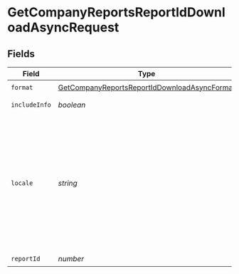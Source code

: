 # GetCompanyReportsReportIdDownloadAsyncRequest


## Fields

| Field                                                                                                                                             | Type                                                                                                                                              | Required                                                                                                                                          | Description                                                                                                                                       |
| ------------------------------------------------------------------------------------------------------------------------------------------------- | ------------------------------------------------------------------------------------------------------------------------------------------------- | ------------------------------------------------------------------------------------------------------------------------------------------------- | ------------------------------------------------------------------------------------------------------------------------------------------------- |
| `format`                                                                                                                                          | [GetCompanyReportsReportIdDownloadAsyncFormat](../../models/operations/getcompanyreportsreportiddownloadasyncformat.md)                           | :heavy_check_mark:                                                                                                                                | File format                                                                                                                                       |
| `includeInfo`                                                                                                                                     | *boolean*                                                                                                                                         | :heavy_minus_sign:                                                                                                                                | Should include info                                                                                                                               |
| `locale`                                                                                                                                          | *string*                                                                                                                                          | :heavy_minus_sign:                                                                                                                                | Requested language for the report columns in the format of the locale (e.g. fr-FR). If this is not provided, the user preferences locale is used. |
| `reportId`                                                                                                                                        | *number*                                                                                                                                          | :heavy_check_mark:                                                                                                                                | Report id                                                                                                                                         |